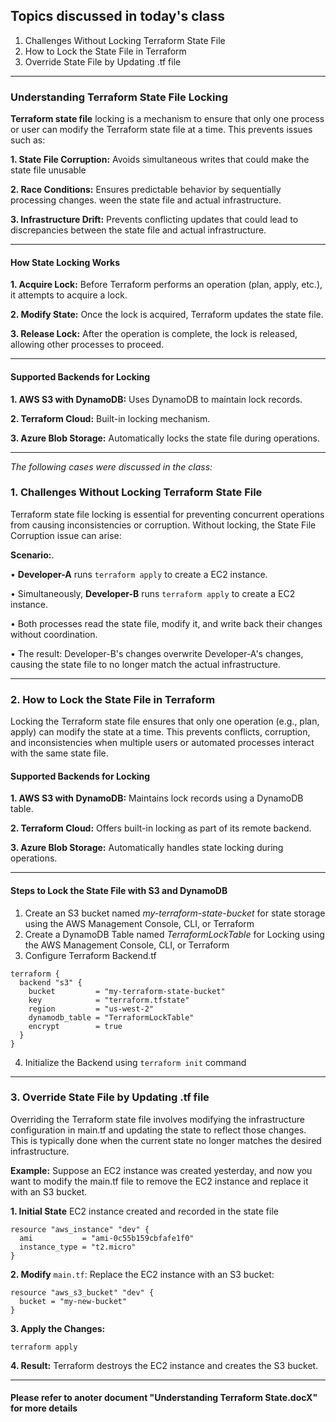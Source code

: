 Topics discussed in today's class
-----------------------------------------
1. Challenges Without Locking Terraform State File
2. How to Lock the State File in Terraform
3. Override State File by Updating .tf file
----------------------------------------------------------------------------------
### Understanding Terraform State File Locking
**Terraform state file** locking is a mechanism to ensure that only one process or user can modify the Terraform state file at a time. This prevents issues such as:

**1. State File Corruption:** Avoids simultaneous writes that could make the state file unusable

**2. Race Conditions:** Ensures predictable behavior by sequentially processing changes.
ween the state file and actual infrastructure.

**3. Infrastructure Drift:** Prevents conflicting updates that could lead to discrepancies between the state file and actual infrastructure.



---------------------------------------------------------------------------------------------
#### How State Locking Works

**1. Acquire Lock:** Before Terraform performs an operation (plan, apply, etc.), it attempts to acquire a lock.

**2. Modify State:** Once the lock is acquired, Terraform updates the state file.

**3. Release Lock:** After the operation is complete, the lock is released, allowing other processes to proceed.

---------------------------------------------------------------------------------------------
#### Supported Backends for Locking
**1. AWS S3 with DynamoDB:** Uses DynamoDB to maintain lock records.

**2. Terraform Cloud:** Built-in locking mechanism.

**3. Azure Blob Storage:** Automatically locks the state file during operations.

----------------------------------------------------------------------------------------------
*The following cases were discussed in the class:*
### 1. Challenges Without Locking Terraform State File
Terraform state file locking is essential for preventing concurrent operations from causing inconsistencies or corruption. Without locking, the State File Corruption issue can arise:

**Scenario:**.

• **Developer-A** runs `terraform apply` to create a EC2 instance.

• Simultaneously, **Developer-B** runs `terraform apply` to create a EC2 instance.

• Both processes read the state file, modify it, and write back their changes without coordination.

• The result: Developer-B's changes overwrite Developer-A's changes, causing the state file to no longer match the actual infrastructure.

------------------------------------------------------------------------------------------------

### 2. How to Lock the State File in Terraform
Locking the Terraform state file ensures that only one operation (e.g., plan, apply) can modify the state at a time. This prevents conflicts, corruption, and inconsistencies when multiple users or automated processes interact with the same state file.

#### Supported Backends for Locking
**1. AWS S3 with DynamoDB:** Maintains lock records using a DynamoDB table.

**2. Terraform Cloud:** Offers built-in locking as part of its remote backend.

**3. Azure Blob Storage:** Automatically handles state locking during operations.

--------------------------------------------------------------------------------------------
#### Steps to Lock the State File with S3 and DynamoDB
1. Create an S3 bucket named *my-terraform-state-bucket* for state storage using the AWS Management Console, CLI, or Terraform
2. Create a DynamoDB Table named *TerraformLockTable* for Locking using the AWS Management Console, CLI, or Terraform
3. Configure Terraform Backend.tf

```
terraform {
  backend "s3" {
    bucket         = "my-terraform-state-bucket"
    key            = "terraform.tfstate"
    region         = "us-west-2"
    dynamodb_table = "TerraformLockTable"
    encrypt        = true
  }
}
```
4. Initialize the Backend using `terraform init` command 

--------------------------------------------------------------------------------------------
### 3. Override State File by Updating .tf file
Overriding the Terraform state file involves modifying the infrastructure configuration in main.tf and updating the state to reflect those changes. This is typically done when the current state no longer matches the desired infrastructure.

**Example:**
Suppose an EC2 instance was created yesterday, and now you want to modify the main.tf file to remove the EC2 instance and replace it with an S3 bucket.

**1. Initial State**
EC2 instance created and recorded in the state file
```
resource "aws_instance" "dev" {
  ami           = "ami-0c55b159cbfafe1f0"
  instance_type = "t2.micro"
}
```

**2. Modify** `main.tf`:
Replace the EC2 instance with an S3 bucket:
```
resource "aws_s3_bucket" "dev" {
  bucket = "my-new-bucket"
}
```
**3. Apply the Changes:**
```
terraform apply

```
**4. Result:**
Terraform destroys the EC2 instance and creates the S3 bucket.

---------------------------------------------------
#### Please refer to anoter document "Understanding Terraform State.docX" for more details
